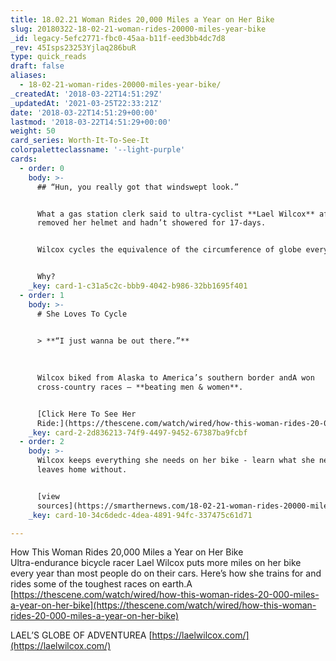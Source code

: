 ```yaml
---
title: 18.02.21 Woman Rides 20,000 Miles a Year on Her Bike
slug: 20180322-18-02-21-woman-rides-20000-miles-year-bike
_id: legacy-5efc2771-fbc0-45aa-b11f-eed3bb4dc7d8
_rev: 45Isps23253Yjlaq286buR
type: quick_reads
draft: false
aliases:
  - 18-02-21-woman-rides-20000-miles-year-bike/
_createdAt: '2018-03-22T14:51:29Z'
_updatedAt: '2021-03-25T22:33:21Z'
date: '2018-03-22T14:51:29+00:00'
lastmod: '2018-03-22T14:51:29+00:00'
weight: 50
card_series: Worth-It-To-See-It
colorpaletteclassname: '--light-purple'
cards:
  - order: 0
    body: >-
      ## “Hun, you really got that windswept look.”


      What a gas station clerk said to ultra-cyclist **Lael Wilcox** after she
      removed her helmet and hadn’t showered for 17-days.


      Wilcox cycles the equivalence of the circumference of globe every year.


      Why?
    _key: card-1-c31a5c2c-bbb9-4042-b986-32bb1695f401
  - order: 1
    body: >-
      # She Loves To Cycle


      > **“I just wanna be out there.”**  
        
        
        
      Wilcox biked from Alaska to America’s southern border andA won
      cross-country races – **beating men & women**.


      [Click Here To See Her
      Ride:](https://thescene.com/watch/wired/how-this-woman-rides-20-000-miles-a-year-on-her-bike)
    _key: card-2-2d836213-74f9-4497-9452-67387ba9fcbf
  - order: 2
    body: >-
      Wilcox keeps everything she needs on her bike - learn what she never
      leaves home without.


      [view
      sources](https://smarthernews.com/18-02-21-woman-rides-20000-miles-year-bike/)
    _key: card-10-34c6dedc-4dea-4891-94fc-337475c61d71

---
```

How This Woman Rides 20,000 Miles a Year on Her Bike  
Ultra-endurance bicycle racer Lael Wilcox puts more miles on her bike every year than most people do on their cars. Here’s how she trains for and rides some of the toughest races on earth.A [https://thescene.com/watch/wired/how-this-woman-rides-20-000-miles-a-year-on-her-bike](https://thescene.com/watch/wired/how-this-woman-rides-20-000-miles-a-year-on-her-bike)

LAEL’S GLOBE OF ADVENTUREA [https://laelwilcox.com/](https://laelwilcox.com/)